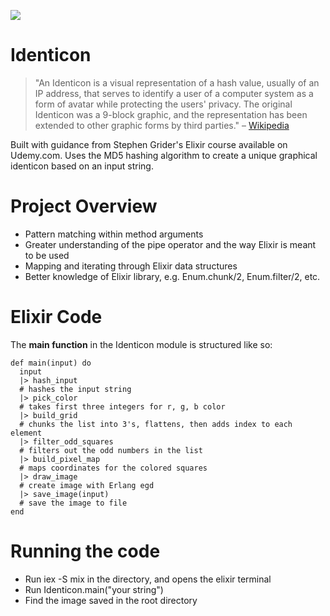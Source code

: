 ![](https://i.imgur.com/gIVzzvP.png)
# Identicon
> "An Identicon is a visual representation of a hash value, usually of an IP address, that serves to identify a user of a computer system as a form of avatar while protecting the users' privacy. The original Identicon was a 9-block graphic, and the representation has been extended to other graphic forms by third parties." – [Wikipedia](https://en.wikipedia.org/wiki/Identicon)

Built with guidance from Stephen Grider's Elixir course available on Udemy.com.
Uses the MD5 hashing algorithm to create a unique graphical identicon based on an input string.

# Project Overview
- Pattern matching within method arguments
- Greater understanding of the pipe operator and the way Elixir is meant to be used
- Mapping and iterating through Elixir data structures
- Better knowledge of Elixir library, e.g. Enum.chunk/2, Enum.filter/2, etc.

# Elixir Code
The **main function** in the Identicon module is structured like so:
```
def main(input) do
  input
  |> hash_input
  # hashes the input string
  |> pick_color
  # takes first three integers for r, g, b color
  |> build_grid
  # chunks the list into 3's, flattens, then adds index to each element
  |> filter_odd_squares
  # filters out the odd numbers in the list
  |> build_pixel_map
  # maps coordinates for the colored squares
  |> draw_image
  # create image with Erlang egd
  |> save_image(input)
  # save the image to file
end
```
# Running the code
- Run iex -S mix in the directory, and opens the elixir terminal
- Run Identicon.main("your string")
- Find the image saved in the root directory

